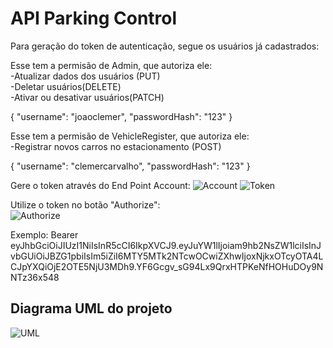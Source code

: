 <h1>API Parking Control</h1>

Para geração do token de autenticação, segue os usuários já cadastrados:

Esse tem a permisão de Admin, que autoriza ele:<br>
-Atualizar dados dos usuários (PUT)<br>
-Deletar usuários(DELETE)<br>
-Ativar ou desativar usuários(PATCH)

{
  "username": "joaoclemer",
  "passwordHash": "123"
}

Esse tem a permisão de VehicleRegister, que autoriza ele:<br>
-Registrar novos carros no estacionamento (POST)

{
  "username": "clemercarvalho",
  "passwordHash": "123"
}

Gere o token através do End Point Account:
![Account](https://github.com/JoaoClemer/api-controle-estacionamento/assets/56324622/c904d9c6-6b74-415f-adf8-cb12c75a31f2)
![Token](https://github.com/JoaoClemer/api-controle-estacionamento/assets/56324622/d4b7e644-b1b3-4d3e-8ec8-01e28e7ecfa4)

Utilize o token no botão "Authorize":
<br>
![Authorize](https://github.com/JoaoClemer/api-controle-estacionamento/assets/56324622/53eb3932-de37-4504-9eb1-591a35e17648)

Exemplo: Bearer eyJhbGciOiJIUzI1NiIsInR5cCI6IkpXVCJ9.eyJuYW1lIjoiam9hb2NsZW1lciIsInJvbGUiOiJBZG1pbiIsIm5iZiI6MTY5MTk2NTcwOCwiZXhwIjoxNjkxOTcyOTA4LCJpYXQiOjE2OTE5NjU3MDh9.YF6Gcgv_sG94Lx9QrxHTPKeNfHOHuDOy9NNTz36x548

<h2>Diagrama UML do projeto</h2>

![UML](https://github.com/JoaoClemer/api-controle-estacionamento/assets/56324622/281a6b03-c1a6-4f0d-8efb-44c3cc0dcd43)
